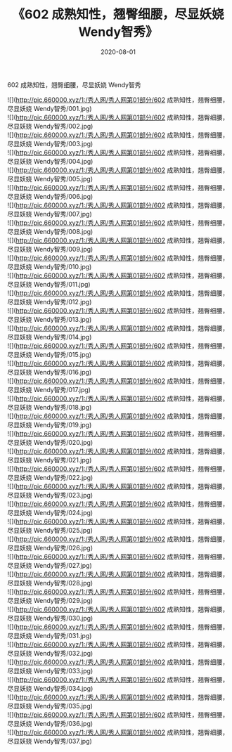 ﻿---
layout: post
title:  《602 成熟知性，翘臀细腰，尽显妖娆 Wendy智秀》
date:   2020-08-01
img: http://pic.660000.xyz/1:/秀人网/秀人网第01部分/602 成熟知性，翘臀细腰，尽显妖娆 Wendy智秀/000.jpg
categories: [美女, 清纯, 唯美]
---

602 成熟知性，翘臀细腰，尽显妖娆 Wendy智秀

  ![](http://pic.660000.xyz/1:/秀人网/秀人网第01部分/602 成熟知性，翘臀细腰，尽显妖娆 Wendy智秀/001.jpg) <br> ![](http://pic.660000.xyz/1:/秀人网/秀人网第01部分/602 成熟知性，翘臀细腰，尽显妖娆 Wendy智秀/002.jpg) <br> ![](http://pic.660000.xyz/1:/秀人网/秀人网第01部分/602 成熟知性，翘臀细腰，尽显妖娆 Wendy智秀/003.jpg) <br> ![](http://pic.660000.xyz/1:/秀人网/秀人网第01部分/602 成熟知性，翘臀细腰，尽显妖娆 Wendy智秀/004.jpg) <br> ![](http://pic.660000.xyz/1:/秀人网/秀人网第01部分/602 成熟知性，翘臀细腰，尽显妖娆 Wendy智秀/005.jpg) <br> ![](http://pic.660000.xyz/1:/秀人网/秀人网第01部分/602 成熟知性，翘臀细腰，尽显妖娆 Wendy智秀/006.jpg) <br> ![](http://pic.660000.xyz/1:/秀人网/秀人网第01部分/602 成熟知性，翘臀细腰，尽显妖娆 Wendy智秀/007.jpg) <br> ![](http://pic.660000.xyz/1:/秀人网/秀人网第01部分/602 成熟知性，翘臀细腰，尽显妖娆 Wendy智秀/008.jpg) <br> ![](http://pic.660000.xyz/1:/秀人网/秀人网第01部分/602 成熟知性，翘臀细腰，尽显妖娆 Wendy智秀/009.jpg) <br> ![](http://pic.660000.xyz/1:/秀人网/秀人网第01部分/602 成熟知性，翘臀细腰，尽显妖娆 Wendy智秀/010.jpg) <br> ![](http://pic.660000.xyz/1:/秀人网/秀人网第01部分/602 成熟知性，翘臀细腰，尽显妖娆 Wendy智秀/011.jpg) <br> ![](http://pic.660000.xyz/1:/秀人网/秀人网第01部分/602 成熟知性，翘臀细腰，尽显妖娆 Wendy智秀/012.jpg) <br> ![](http://pic.660000.xyz/1:/秀人网/秀人网第01部分/602 成熟知性，翘臀细腰，尽显妖娆 Wendy智秀/013.jpg) <br> ![](http://pic.660000.xyz/1:/秀人网/秀人网第01部分/602 成熟知性，翘臀细腰，尽显妖娆 Wendy智秀/014.jpg) <br> ![](http://pic.660000.xyz/1:/秀人网/秀人网第01部分/602 成熟知性，翘臀细腰，尽显妖娆 Wendy智秀/015.jpg) <br> ![](http://pic.660000.xyz/1:/秀人网/秀人网第01部分/602 成熟知性，翘臀细腰，尽显妖娆 Wendy智秀/016.jpg) <br> ![](http://pic.660000.xyz/1:/秀人网/秀人网第01部分/602 成熟知性，翘臀细腰，尽显妖娆 Wendy智秀/017.jpg) <br> ![](http://pic.660000.xyz/1:/秀人网/秀人网第01部分/602 成熟知性，翘臀细腰，尽显妖娆 Wendy智秀/018.jpg) <br> ![](http://pic.660000.xyz/1:/秀人网/秀人网第01部分/602 成熟知性，翘臀细腰，尽显妖娆 Wendy智秀/019.jpg) <br> ![](http://pic.660000.xyz/1:/秀人网/秀人网第01部分/602 成熟知性，翘臀细腰，尽显妖娆 Wendy智秀/020.jpg) <br> ![](http://pic.660000.xyz/1:/秀人网/秀人网第01部分/602 成熟知性，翘臀细腰，尽显妖娆 Wendy智秀/021.jpg) <br> ![](http://pic.660000.xyz/1:/秀人网/秀人网第01部分/602 成熟知性，翘臀细腰，尽显妖娆 Wendy智秀/022.jpg) <br> ![](http://pic.660000.xyz/1:/秀人网/秀人网第01部分/602 成熟知性，翘臀细腰，尽显妖娆 Wendy智秀/023.jpg) <br> ![](http://pic.660000.xyz/1:/秀人网/秀人网第01部分/602 成熟知性，翘臀细腰，尽显妖娆 Wendy智秀/024.jpg) <br> ![](http://pic.660000.xyz/1:/秀人网/秀人网第01部分/602 成熟知性，翘臀细腰，尽显妖娆 Wendy智秀/025.jpg) <br> ![](http://pic.660000.xyz/1:/秀人网/秀人网第01部分/602 成熟知性，翘臀细腰，尽显妖娆 Wendy智秀/026.jpg) <br> ![](http://pic.660000.xyz/1:/秀人网/秀人网第01部分/602 成熟知性，翘臀细腰，尽显妖娆 Wendy智秀/027.jpg) <br> ![](http://pic.660000.xyz/1:/秀人网/秀人网第01部分/602 成熟知性，翘臀细腰，尽显妖娆 Wendy智秀/028.jpg) <br> ![](http://pic.660000.xyz/1:/秀人网/秀人网第01部分/602 成熟知性，翘臀细腰，尽显妖娆 Wendy智秀/029.jpg) <br> ![](http://pic.660000.xyz/1:/秀人网/秀人网第01部分/602 成熟知性，翘臀细腰，尽显妖娆 Wendy智秀/030.jpg) <br> ![](http://pic.660000.xyz/1:/秀人网/秀人网第01部分/602 成熟知性，翘臀细腰，尽显妖娆 Wendy智秀/031.jpg) <br> ![](http://pic.660000.xyz/1:/秀人网/秀人网第01部分/602 成熟知性，翘臀细腰，尽显妖娆 Wendy智秀/032.jpg) <br> ![](http://pic.660000.xyz/1:/秀人网/秀人网第01部分/602 成熟知性，翘臀细腰，尽显妖娆 Wendy智秀/033.jpg) <br> ![](http://pic.660000.xyz/1:/秀人网/秀人网第01部分/602 成熟知性，翘臀细腰，尽显妖娆 Wendy智秀/034.jpg) <br> ![](http://pic.660000.xyz/1:/秀人网/秀人网第01部分/602 成熟知性，翘臀细腰，尽显妖娆 Wendy智秀/035.jpg) <br> ![](http://pic.660000.xyz/1:/秀人网/秀人网第01部分/602 成熟知性，翘臀细腰，尽显妖娆 Wendy智秀/036.jpg) <br> ![](http://pic.660000.xyz/1:/秀人网/秀人网第01部分/602 成熟知性，翘臀细腰，尽显妖娆 Wendy智秀/037.jpg) <br>